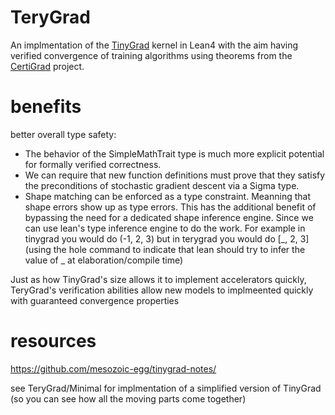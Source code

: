 # TeryGrad

An implmentation of the [TinyGrad](https://github.com/tinygrad/tinygrad) kernel in Lean4 with the aim having verified convergence of training algorithms using theorems from the [CertiGrad](https://github.com/dselsam/certigrad/) project.

# benefits

better overall type safety:
- The behavior of the SimpleMathTrait type is much more explicit
potential for formally verified correctness.
- We can require that new function definitions must prove that they satisfy the preconditions of stochastic gradient descent via a Sigma type.
- Shape matching can be enforced as a type constraint. Meanning that shape errors show up as type errors. This has the additional benefit of bypassing the need for a dedicated shape inference engine. Since we can use lean's type inference engine to do the work. For example in tinygrad you would do (-1, 2, 3) but in terygrad you would do [_, 2, 3] (using the hole command to indicate that lean should try to infer the value of _ at elaboration/compile time)

Just as how TinyGrad's size allows it to implement accelerators quickly, TeryGrad's verification abilities allow new models to implmeented quickly with guaranteed convergence properties


# resources

https://github.com/mesozoic-egg/tinygrad-notes/

see TeryGrad/Minimal for implmentation of a simplified version of TinyGrad (so you can see how all the moving parts come together)